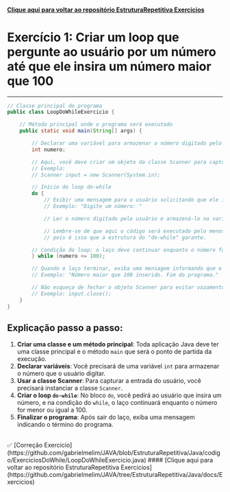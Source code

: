 #### [Clique aqui para voltar ao repositório EstruturaRepetitiva Exercicios](https://github.com/gabrielmelim/JAVA/tree/EstruturaRepetitiva/Java/docs/Exercicios)
# Exercício 1: Criar um loop que pergunte ao usuário por um número até que ele insira um número maior que 100

---

```java
// Classe principal do programa
public class LoopDoWhileExercicio {

    // Método principal onde o programa será executado
    public static void main(String[] args) {

        // Declarar uma variável para armazenar o número digitado pelo usuário
        int numero;

        // Aqui, você deve criar um objeto da classe Scanner para capturar a entrada do usuário
        // Exemplo:
        // Scanner input = new Scanner(System.in);

        // Início do loop do-while
        do {
            // Exibir uma mensagem para o usuário solicitando que ele insira um número
            // Exemplo: "Digite um número: "

            // Ler o número digitado pelo usuário e armazená-lo na variável "numero"

            // Lembre-se de que aqui o código será executado pelo menos uma vez,
            // pois é isso que a estrutura do "do-while" garante.

        // Condição do loop: o laço deve continuar enquanto o número for menor ou igual a 100
        } while (numero <= 100);

        // Quando o laço terminar, exiba uma mensagem informando que o número inserido é maior que 100
        // Exemplo: "Número maior que 100 inserido. Fim do programa."

        // Não esqueça de fechar o objeto Scanner para evitar vazamentos de recursos
        // Exemplo: input.close();
    }
}
```

## Explicação passo a passo:

1. **Criar uma classe e um método principal**: Toda aplicação Java deve ter uma classe principal e o método `main` que será o ponto de partida da execução.
2. **Declarar variáveis**: Você precisará de uma variável `int` para armazenar o número que o usuário digitar.
3. **Usar a classe Scanner**: Para capturar a entrada do usuário, você precisará instanciar a classe `Scanner`.
4. **Criar o loop `do-while`**: No bloco `do`, você pedirá ao usuário que insira um número, e na condição do `while`, o laço continuará enquanto o número for menor ou igual a 100.
5. **Finalizar o programa**: Após sair do laço, exiba uma mensagem indicando o término do programa.
<br>
✅ [Correção Exercicio](https://github.com/gabrielmelim/JAVA/blob/EstruturaRepetitiva/Java/codigo/ExerciciosDoWhile/LoopDoWhileExercicio.java)
#### [Clique aqui para voltar ao repositório EstruturaRepetitiva Exercicios](https://github.com/gabrielmelim/JAVA/tree/EstruturaRepetitiva/Java/docs/Exercicios)
